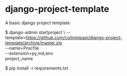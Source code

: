 # django-project-template
A basic django project template 

$ django-admin startproject \ 
  --template=https://github.com/colinmipapi/django-project-template/archive/master.zip \
  --name=Procfile \
  --extension=py,md,env \
  project_name

$ pip install -r requirements.txt
